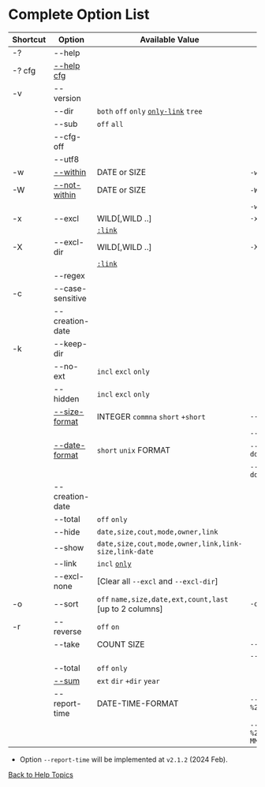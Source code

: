 # Complete Option List

| Shortcut | Option           | Available Value         | Example |
| -------- | ------           | ---------------         | ------- |
| -?       | --help           | 
| -? cfg   | [--help cfg](https://github.com/ck-yung/dir2cs/blob/main/docs/info-config-file.md) | 
| -v       | --version        | 
|          | --dir            | ```both``` ```off``` ```only``` [```only-link```](https://github.com/ck-yung/dir2cs/blob/main/docs/info-link-dir.md) ```tree```
|          | --sub            | ```off``` ```all```
|          | --cfg-off        |
|          | --utf8           |
| -w       | [--within](https://github.com/ck-yung/dir2cs/blob/main/docs/info-within.md) | DATE or SIZE | ```-w 12m``` ```-w 3day```
| -W       | [--not-within](https://github.com/ck-yung/dir2cs/blob/main/docs/info-within.md) | DATE or SIZE | ```-W 10k``` ```-W 2hour```
|          |                  |              | ```-w 14day -W +7day```
| -x       | --excl           | WILD[,WILD ..]  | ```-x *.tmp,*.temp```    |
|          |                  | [```:link```](https://github.com/ck-yung/dir2cs/blob/main/docs/info-link-file.md) |
| -X       | --excl-dir       | WILD[,WILD ..]  | ```-X obj,bin```           |
|          |                  | [```:link```](https://github.com/ck-yung/dir2cs/blob/main/docs/info-link-dir.md) |
|          | --regex          |
| -c       | --case-sensitive |
|          | --creation-date  |
| -k       | --keep-dir       |
|          | --no-ext         | ```incl``` ```excl``` ```only```
|          | --hidden         | ```incl``` ```excl``` ```only```
|          | [--size-format](https://github.com/ck-yung/dir2cs/blob/main/docs/info-size-format.md) | INTEGER  ```commna``` ```short``` ```+short```  | ```--size-format 12,comma```
|          |                  |                         | ```--size-format short```
|          | [--date-format](https://github.com/ck-yung/dir2cs/blob/main/docs/info-date-format.md) | ```short``` ```unix``` FORMAT | ```--date-format yyyy-MMM-ddTHH:mm:ss```
|          |                  |                               | ```--date-format yy-MM-dd%20HH:mm ```
|          | --creation-date  |
|          | --total          | ```off``` ```only```
|          | --hide           | ```date,size,cout,mode,owner,link```
|          | --show           | ```date,size,cout,mode,owner,link,link-size,link-date```
|          | --link           | ```incl``` [```only```](https://github.com/ck-yung/dir2cs/blob/main/docs/info-link-file.md)
|          | --excl-none      | [Clear all ```--excl``` and ```--excl-dir```]
| -o       | --sort           | ```off``` ```name,size,date,ext,count,last``` [up to 2 columns] | ```-o date```
| -r       | --reverse        | ```off``` ```on```
|          | --take           | COUNT  SIZE  | ```--take 10```
|          |                  |              | ```--take 500Mb```
|          | --total          | ```off``` ```only```
|          | [--sum](https://github.com/ck-yung/dir2cs/blob/main/docs/info-sum.md) | ```ext``` ```dir``` ```+dir``` ```year```
|          | --report-time    | DATE-TIME-FORMAT       | ```--report-time %22TimeZone%20%22zz```
|          |                  |              | ```--report-time %22Done%20at%20%22yyyy-MMM-dd%20HH:mm%20zz```

* Option ```--report-time``` will be implemented at ```v2.1.2``` (2024 Feb).

 [Back to Help Topics](https://github.com/ck-yung/dir2cs/blob/main/docs/HELP.md)

